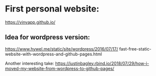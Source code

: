 # First personal website:

https://vinvapp.github.io/

## Idea for wordpress version:

https://www.hywel.me/static/site/wordpress/2016/07/17/
fast-free-static-website-with-wordpress-and-github-pages.html

Another interesting take:
https://justinbagley.rbind.io/2018/07/29/how-i-moved-my-website-from-wordpress-to-github-pages/